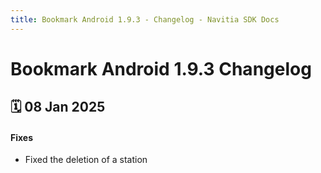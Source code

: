 ```yaml
---
title: Bookmark Android 1.9.3 - Changelog - Navitia SDK Docs
---
```


# Bookmark Android 1.9.3 Changelog

<h2>🗓 08 Jan 2025</h2>

#### Fixes
- Fixed the deletion of a station
